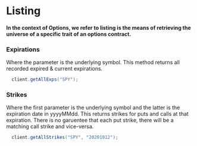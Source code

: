 # Listing 


#### In the context of Options, we refer to listing is the means of retrieving the universe of a specific trait of an options contract.



### Expirations
Where the parameter is the underlying symbol. This method returns all recorded expired & current expirations.

```java
  client.getAllExps("SPY");
```

### Strikes
Where the first parameter is the underlying symbol and the latter is the expiration date in yyyyMMdd. This returns strikes for puts and calls at that expiration. There is no garuentee that each put strike, there will be a matching call strike and vice-versa.
```java
  client.getAllStrikes("SPY", "20201012");
```